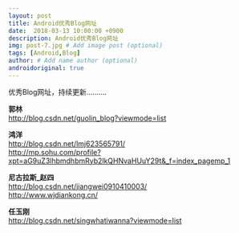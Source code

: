 ```yaml
---
layout: post
title: Android优秀Blog网址
date:  2018-03-13 10:00:00 +0900  
description: Android优秀Blog网址
img: post-7.jpg # Add image post (optional)
tags: [Android,Blog]
author: # Add name author (optional)
androidoriginal: true
---
```

优秀Blog网址，持续更新..........

**郭林**<br>
<a href="http://blog.csdn.net/guolin_blog?viewmode=list" style="text-decoration: none;" target="\_blank" title="">http://blog.csdn.net/guolin_blog?viewmode=list</a>

**鸿洋**<br>
<a href="http://blog.csdn.net/lmj623565791/" style="text-decoration: none;" target="\_blank" title="">http://blog.csdn.net/lmj623565791/</a><br>
<a href="http://mp.sohu.com/profile?xpt=aG9uZ3lhbmdhbmRyb2lkQHNvaHUuY29t&_f=index_pagemp_1" style="text-decoration: none;" target="\_blank" title="">http://mp.sohu.com/profile?xpt=aG9uZ3lhbmdhbmRyb2lkQHNvaHUuY29t&_f=index_pagemp_1</a>

**尼古拉斯_赵四**<br>
<a href="http://blog.csdn.net/jiangwei0910410003/" style="text-decoration: none;" target="\_blank" title="">http://blog.csdn.net/jiangwei0910410003/</a><br>
<a href="http://www.wjdiankong.cn/" style="text-decoration: none;" target="\_blank" title="">http://www.wjdiankong.cn/</a>

**任玉刚**<br>
<a href="http://blog.csdn.net/singwhatiwanna?viewmode=list" style="text-decoration: none;" target="\_blank" title="">http://blog.csdn.net/singwhatiwanna?viewmode=list</a>
